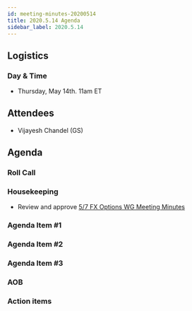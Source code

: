 ```yaml
---
id: meeting-minutes-20200514
title: 2020.5.14 Agenda
sidebar_label: 2020.5.14
---
```


## Logistics 
### Day & Time
* Thursday, May 14th. 11am ET

## Attendees
* Vijayesh Chandel (GS)

## Agenda

### Roll Call

### Housekeeping
* Review and approve [5/7 FX Options WG Meeting Minutes](https://github.com/finos/alloy/blob/master/meeting-minutes/fx-options-wg/2020.5.7-fx-options-wg-meeting.md)

### Agenda Item #1

### Agenda Item #2

### Agenda Item #3

### AOB

### Action items

